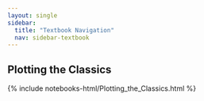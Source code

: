```yaml
---
layout: single
sidebar:
  title: "Textbook Navigation"
  nav: sidebar-textbook
---
```


Plotting the Classics
------------------------------

{% include notebooks-html/Plotting_the_Classics.html %}
